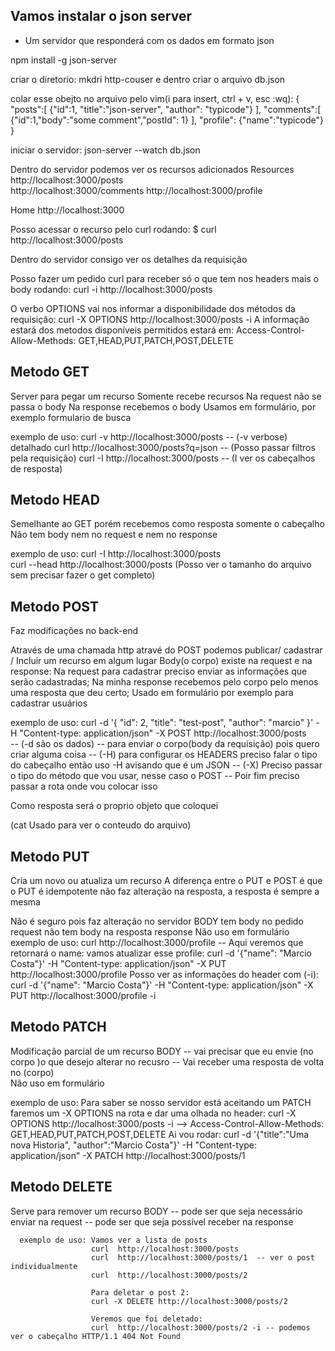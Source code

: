 ## Vamos instalar o json server
* Um servidor que responderá com os dados em formato json

npm install -g json-server

criar o diretorio: mkdri http-couser e dentro criar o arquivo db.json

colar esse obejto no arquivo pelo vim(i para insert, ctrl + v, esc :wq):
{
"posts":[
   {"id":1, "title":"json-server", "author": "typicode"}
],
"comments":[
   {"id":1,"body":"some comment","postId": 1}
],
"profile": {"name":"typicode"}
}

iniciar o servidor: json-server --watch db.json

Dentro do servidor podemos ver os recursos adicionados
Resources
  http://localhost:3000/posts   
  http://localhost:3000/comments
  http://localhost:3000/profile 

  Home
  http://localhost:3000


Posso acessar o recurso pelo curl rodando: $ curl http://localhost:3000/posts

Dentro do servidor consigo ver os detalhes da requisição

Posso fazer um pedido curl para receber só o que tem nos headers mais o body rodando: curl -i http://localhost:3000/posts

O verbo OPTIONS vai nos informar a disponibilidade dos métodos da requisição:
curl -X OPTIONS http://localhost:3000/posts  -i
A informação estará dos metodos disponíveis permitidos estará em: Access-Control-Allow-Methods: GET,HEAD,PUT,PATCH,POST,DELETE

## Metodo GET 
Server para pegar um recurso 
Somente recebe recursos	
Na request não se passa o body
Na response recebemos o body
Usamos em formulário, por exemplo formulario de busca

exemplo de uso: curl -v http://localhost:3000/posts          -- (-v verbose) detalhado
                curl    http://localhost:3000/posts\?q\=json -- (Posso passar filtros pela requisição)
                curl -I http://localhost:3000/posts          -- (I ver os cabeçalhos de resposta)


## Metodo HEAD
 Semelhante ao GET porém recebemos como resposta somente o cabeçalho
 Não tem body nem no request e nem no response

 exemplo de uso: curl -I http://localhost:3000/posts   
                 curl --head http://localhost:3000/posts (Posso ver o tamanho do arquivo sem precisar fazer o get completo)

## Metodo POST
Faz modificações no back-end

Através de uma chamada http atravé do POST podemos publicar/ cadastrar / Incluir um recurso em algum lugar 
Body(o corpo) existe na request e na response:
            Na request para cadastrar preciso enviar as informações que serão cadastradas;
            Na minha response recebemos pelo corpo pelo menos uma resposta que deu certo;
Usado em formulário por exemplo para cadastrar usuários

exemplo de uso: curl -d '{ "id": 2, "title": "test-post", "author": "marcio" }' -H "Content-type: application/json" -X POST http://localhost:3000/posts       
-- (-d são os dados) -- para enviar o corpo(body da requisição) pois quero criar alguma coisa
-- (-H) para configurar os HEADERS preciso falar o tipo do  cabeçalho então uso -H avisando que é um JSON
-- (-X) Preciso passar o tipo do método que vou usar, nesse caso o POST
-- Poir fim preciso passar a rota onde vou colocar isso

Como resposta será o proprio objeto que coloquei

(cat Usado para ver o conteudo do arquivo)

## Metodo PUT

Cria um novo ou atualiza um recurso 
A diferença entre o PUT e POST é que o PUT é idempotente não faz alteração na resposta, a resposta é sempre a mesma

Não é seguro pois faz alteração no servidor
BODY tem body no pedido request 
     não tem body na resposta response
     Não uso em formulário
exemplo de uso: curl http://localhost:3000/profile  -- Aqui veremos que retornará o name:
                vamos atualizar esse profile:
                curl -d '{"name": "Marcio Costa"}' -H "Content-type: application/json" -X PUT http://localhost:3000/profile
                Posso ver as informações do header com (-i): curl -d '{"name": "Marcio Costa"}'  -H "Content-type: application/json" -X PUT http://localhost:3000/profile -i


 ## Metodo PATCH
 Modificação parcial de um recurso
BODY -- vai precisar que eu envie (no corpo )o que desejo alterar no recusro
     -- Vai receber uma resposta de volta no (corpo)   
     Não uso em formulário

exemplo de uso: Para saber se nosso servidor está aceitando um PATCH faremos um -X OPTIONS na rota e dar uma olhada no header: curl -X OPTIONS http://localhost:3000/posts -i
        --> Access-Control-Allow-Methods: GET,HEAD,PUT,PATCH,POST,DELETE
        Ai vou rodar: curl -d '{"title":"Uma nova Historia", "author":"Marcio Costa"}' -H "Content-type: application/json" -X PATCH http://localhost:3000/posts/1




## Metodo DELETE

 Serve para remover um recurso 
 BODY -- pode ser que seja necessário enviar na request
      -- pode ser que seja possível receber na response  

      exemplo de uso: Vamos ver a lista de posts
                      curl  http://localhost:3000/posts
                      curl  http://localhost:3000/posts/1  -- ver o post individualmente
                      curl  http://localhost:3000/posts/2

                      Para deletar o post 2:
                      curl -X DELETE http://localhost:3000/posts/2

                      Veremos que foi deletado:
                      curl  http://localhost:3000/posts/2 -i -- podemos ver o cabeçalho HTTP/1.1 404 Not Found
                      







